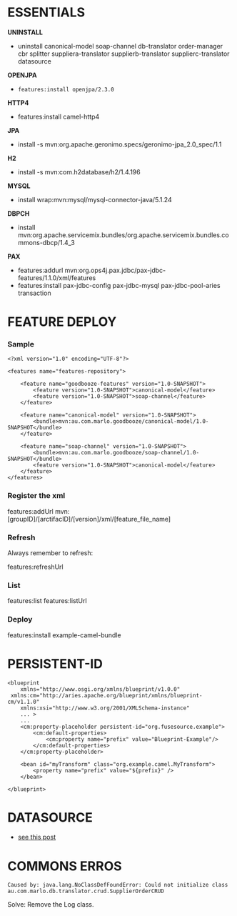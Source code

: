 # ESSENTIALS

**UNINSTALL**
- uninstall canonical-model soap-channel db-translator  order-manager cbr splitter suppliera-translator supplierb-translator supplierc-translator datasource

**OPENJPA**
- `features:install openjpa/2.3.0`

**HTTP4**
- features:install camel-http4

**JPA**
- install -s mvn:org.apache.geronimo.specs/geronimo-jpa_2.0_spec/1.1 


**H2**
- install -s mvn:com.h2database/h2/1.4.196

**MYSQL**
- install wrap:mvn:mysql/mysql-connector-java/5.1.24

**DBPCH**
- install mvn:org.apache.servicemix.bundles/org.apache.servicemix.bundles.commons-dbcp/1.4_3

**PAX**
- features:addurl mvn:org.ops4j.pax.jdbc/pax-jdbc-features/1.1.0/xml/features
- features:install pax-jdbc-config pax-jdbc-mysql pax-jdbc-pool-aries transaction 

# FEATURE DEPLOY 

### Sample
```
<?xml version="1.0" encoding="UTF-8"?>

<features name="features-repository">

    <feature name="goodbooze-features" version="1.0-SNAPSHOT">
        <feature version="1.0-SNAPSHOT">canonical-model</feature>
        <feature version="1.0-SNAPSHOT">soap-channel</feature>
    </feature>

    <feature name="canonical-model" version="1.0-SNAPSHOT">
        <bundle>mvn:au.com.marlo.goodbooze/canonical-model/1.0-SNAPSHOT</bundle>
    </feature>

    <feature name="soap-channel" version="1.0-SNAPSHOT">
        <bundle>mvn:au.com.marlo.goodbooze/soap-channel/1.0-SNAPSHOT</bundle>
        <feature version="1.0-SNAPSHOT">canonical-model</feature>
    </feature>
</features>
```

### Register the xml 
features:addUrl mvn:[groupID]/[arctifacID]/[version]/xml/[feature_file_name]

### Refresh
Always remember to refresh:

features:refreshUrl

### List
features:list
features:listUrl

### Deploy
features:install example-camel-bundle

# PERSISTENT-ID
````
<blueprint
    xmlns="http://www.osgi.org/xmlns/blueprint/v1.0.0"
 xmlns:cm="http://aries.apache.org/blueprint/xmlns/blueprint-cm/v1.1.0"
    xmlns:xsi="http://www.w3.org/2001/XMLSchema-instance"
    ... >
    ...
    <cm:property-placeholder persistent-id="org.fusesource.example">
        <cm:default-properties>
            <cm:property name="prefix" value="Blueprint-Example"/>
        </cm:default-properties>
    </cm:property-placeholder>

    <bean id="myTransform" class="org.example.camel.MyTransform">
        <property name="prefix" value="${prefix}" />
    </bean>

</blueprint>
````
# DATASOURCE
- [see this post ](https://stackoverflow.com/questions/44528974/fuse-6-3-dbcp-basic-datasource)
# COMMONS ERROS

```
Caused by: java.lang.NoClassDefFoundError: Could not initialize class au.com.marlo.db.translator.crud.SupplierOrderCRUD
```
Solve: Remove the Log class. 
